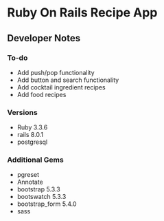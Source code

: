 
# Ruby On Rails Recipe App

## Developer Notes

### To-do

* Add push/pop functionality
* Add button and search functionality
* Add cocktail ingredient recipes
* Add food recipes

### Versions

* Ruby 3.3.6
* rails 8.0.1
* postgresql

### Additional Gems

* pgreset
* Annotate
* bootstrap 5.3.3
* bootswatch 5.3.3
* bootstrap_form 5.4.0
* sass
